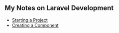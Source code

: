 ## My Notes on Laravel Development

* [Starting a Project](/starting-a-project/README.md)
* [Creating a Component](/creating-a-component/README.md)
